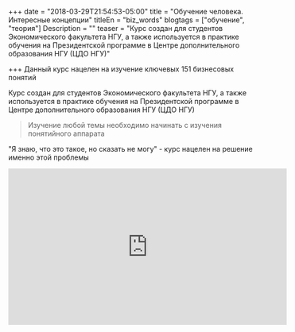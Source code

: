 +++
date = "2018-03-29T21:54:53-05:00"
title = "Обучение человека. Интересные концепции"
titleEn = "biz_words"
blogtags = ["обучение", "теория"]
Description = ""
teaser = "Курс создан для студентов Экономического факультета НГУ, а также используется в практике обучения на Президентской программе в Центре дополнительного образования НГУ (ЦДО НГУ)"

+++
Данный курс нацелен на изучение ключевых 151 бизнесовых понятий

Курс создан для студентов Экономического факультета НГУ, а также используется в практике обучения 
на Президентской программе в Центре дополнительного образования НГУ (ЦДО НГУ)

<blockquote>Изучение любой темы необходимо начинать с изучения понятийного аппарата</blockquote>

"Я знаю, что это такое, но сказать не могу" - курс нацелен на решение именно этой проблемы

<iframe width="560" height="315" src="https://www.youtube.com/embed/7RpHH_B9-BQ?rel=0&amp;showinfo=0" frameborder="0" allow="autoplay; encrypted-media" allowfullscreen></iframe>
